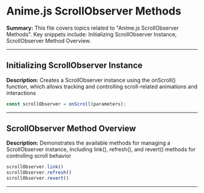# Anime.js ScrollObserver Methods

**Summary:** This file covers topics related to "Anime.js ScrollObserver Methods". Key snippets include: Initializing ScrollObserver Instance, ScrollObserver Method Overview.

---

## Initializing ScrollObserver Instance

**Description:** Creates a ScrollObserver instance using the onScroll() function, which allows tracking and controlling scroll-related animations and interactions

```javascript
const scrollObserver = onScroll(parameters);
```

---

## ScrollObserver Method Overview

**Description:** Demonstrates the available methods for managing a ScrollObserver instance, including link(), refresh(), and revert() methods for controlling scroll behavior

```javascript
scrollObserver.link()
scrollObserver.refresh()
scrollObserver.revert()
```

---